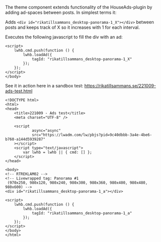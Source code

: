 The theme component extends functionality of the HouseAds-plugin by adding ad-spaces between posts. In simplest terms it:

Adds `<div id="rikatillsammans_desktop-panorama-1_X"></div>` between posts and keeps track of X so it increases with 1 for each interval.

Executes the following javascript to fill the div with an ad:
```
<script>
    lwhb.cmd.push(function () {
        lwhb.loadAd({
            tagId: "rikatillsammans_desktop-panorama-1_X"
        });
    });
</script>
</body>
```

See it in action here in a sandbox test:
https://rikatillsammans.se/221009-ads-test.html

```
<!DOCTYPE html>
<html>
<head>
    <title>221009 - Ads test</title>
    <meta charset="UTF-8" />

    <script
            async="async"
            src="https://lwadm.com/lw/pbjs?pid=9c40dbbb-3a4e-4be6-b760-a144d5939287"
    ></script>
    <script type="text/javascript">
        var lwhb = lwhb || { cmd: [] };
    </script>
</head>

<body>
<!-- RTREKLAM02 -->
<!-- Livewrapped tag: Panorama #1
 (970x250, 980x120, 980x240, 980x300, 980x360, 980x400, 980x480, 980x600) -->
<div id="rikatillsammans_desktop-panorama-1_a"></div>

<script>
    lwhb.cmd.push(function () {
        lwhb.loadAd({
            tagId: "rikatillsammans_desktop-panorama-1_a"
        });
    });
</script>
</body>
</html>
```
